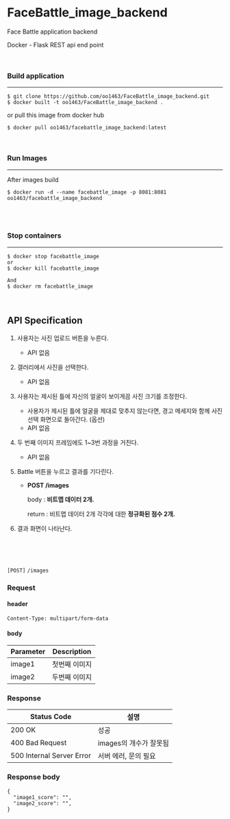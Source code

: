 # FaceBattle_image_backend
Face Battle application backend

Docker - Flask REST api end point

<br>

### Build application

---

```buildoutcfg
$ git clone https://github.com/oo1463/FaceBattle_image_backend.git
$ docker built -t oo1463/FaceBattle_image_backend .
``` 

or pull this image from docker hub
```buildoutcfg
$ docker pull oo1463/facebattle_image_backend:latest
```

<br>

### Run Images

---

After images build
```buildoutcfg
$ docker run -d --name facebattle_image -p 8081:8081 oo1463/facebattle_image_backend
```
<br>



<br>

### Stop containers

--- 
```buildoutcfg
$ docker stop facebattle_image
or
$ docker kill facebattle_image

And
$ docker rm facebattle_image
```

<br> 


## API Specification

1. 사용자는 사진 업로드 버튼을 누른다.
    - API 없음
2. 갤러리에서 사진을 선택한다.
    - API 없음
3. 사용자는 제시된 틀에 자신의 얼굴이 보이게끔 사진 크기를 조정한다.
    - 사용자가 제시된 틀에 얼굴을 제대로 맞추지 않는다면, 경고 메세지와 함께 사진 선택 화면으로 돌아간다. (옵션)
    - API 없음
4. 두 번째 이미지 프레임에도 1~3번 과정을 거친다.
    - API 없음
5. Battle 버튼을 누르고 결과를 기다린다.
    - **POST       /images**

        body : **비트맵 데이터 2개.**

        return : 비트맵 데이터 2개 각각에 대한 **정규화된 점수 2개.**

6. 결과 화면이 나타난다.


<br>
<br>
<br>


`[POST]` `/images`



### Request

#### header
`Content-Type: multipart/form-data`

#### body

Parameter | Description
-- | --
image1 | 첫번째 이미지
image2 | 두번째 이미지

### Response

Status Code | 설명
-- | --
200 OK | 성공
400 Bad Request | images의 개수가 잘못됨
500 Internal Server Error | 서버 에러, 문의 필요

### Response body

```
{
  "image1_score": "",
  "image2_score": "",
}
```

